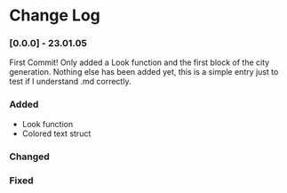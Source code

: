 # Change Log

### [0.0.0] - 23.01.05

First Commit!
Only added a Look function and the first block of the city generation. Nothing else has been added yet, this is a simple entry just to test if I understand .md correctly.

### Added
- Look function
- Colored text struct

### Changed
### Fixed
